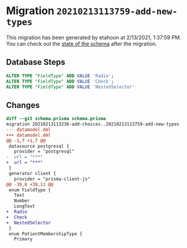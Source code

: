 # Migration `20210213113759-add-new-types`

This migration has been generated by etahoon at 2/13/2021, 1:37:59 PM.
You can check out the [state of the schema](./schema.prisma) after the migration.

## Database Steps

```sql
ALTER TYPE "FieldType" ADD VALUE 'Radio';
ALTER TYPE "FieldType" ADD VALUE 'Check';
ALTER TYPE "FieldType" ADD VALUE 'NestedSelector'
```

## Changes

```diff
diff --git schema.prisma schema.prisma
migration 20210213113236-add-choices..20210213113759-add-new-types
--- datamodel.dml
+++ datamodel.dml
@@ -1,7 +1,7 @@
 datasource postgresql {
   provider = "postgresql"
-  url = "***"
+  url = "***"
 }
 generator client {
   provider = "prisma-client-js"
@@ -39,8 +39,11 @@
 enum FieldType {
   Text
   Number
   LongText
+  Radio
+  Check
+  NestedSelector
 }
 enum PatientMembershipType {
   Primary
```


